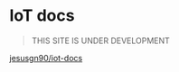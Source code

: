 # IoT docs

> THIS SITE IS UNDER DEVELOPMENT

[jesusgn90/iot-docs](https://github.com/jesusgn90/iot-docs)